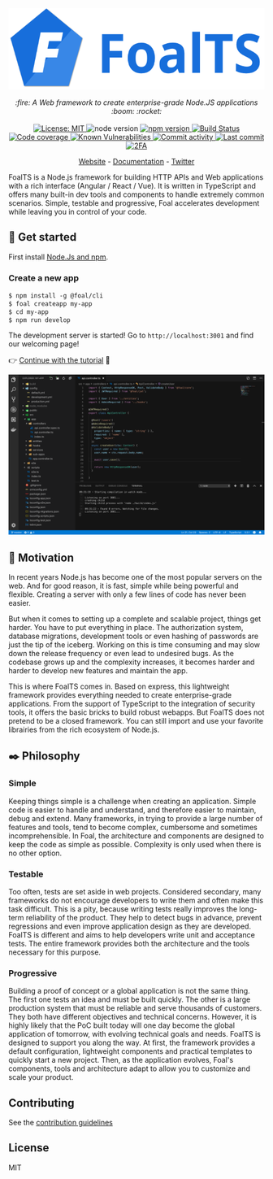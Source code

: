 <p align="center">
  <a href="https://foalts.org" target="blank">
    <img src="./docs/logo_title.png" height="160px" alt="Logo" />
  </a>
  <br>
</p>

<p align="center">
  <i>:fire: A Web framework to create enterprise-grade Node.JS applications :boom: :rocket:</i>
  <br>
  <br>
  <a href="https://github.com/FoalTS/foal/blob/master/LICENSE">
    <img src="https://img.shields.io/badge/License-MIT-blue.svg" alt="License: MIT">
  </a>
  <img src="https://img.shields.io/badge/node-%3E%3D8-brightgreen.svg" alt="node version">
  <a href="https://badge.fury.io/js/%40foal%2Fcore">
    <img src="https://badge.fury.io/js/%40foal%2Fcore.svg" alt="npm version">
  </a>
  <a href="https://travis-ci.org/FoalTS/foal">
    <img src="https://travis-ci.org/FoalTS/foal.svg?branch=add-travis" alt="Build Status">
  </a>
  <a href="https://codecov.io/github/FoalTS/foal">
    <img src="https://codecov.io/gh/FoalTS/foal/branch/master/graphs/badge.svg" alt="Code coverage">
  </a>
  <a href="https://snyk.io/test/npm/@foal/core">
    <img src="https://snyk.io/test/npm/@foal/core/badge.svg" alt="Known Vulnerabilities">
  </a>
  <a href="https://github.com/FoalTS/foal/commits/master">
    <img src="https://img.shields.io/github/commit-activity/y/FoalTS/foal.svg" alt="Commit activity">
  </a>
  <a href="https://github.com/FoalTS/foal/commits/master">
    <img src="https://img.shields.io/github/last-commit/FoalTS/foal.svg" alt="Last commit">
  </a>
  <a href="https://img.shields.io/badge/2FA-npm,%20GitHub-green.svg">
    <img src="https://img.shields.io/badge/2FA-npm,%20GitHub-green.svg" alt="2FA">
  </a>
</p>

<p align="center">
  <a href="https://foalts.org/">Website</a>
  -
  <a href="https://foalts.gitbook.io/docs/content/">Documentation</a>
  -
  <a href="https://twitter.com/foalts">Twitter</a>
</p>

FoalTS is a Node.js framework for building HTTP APIs and Web applications with a rich interface (Angular / React / Vue). It is written in TypeScript and offers many built-in dev tools and components to handle extremely common scenarios. Simple, testable and progressive, Foal accelerates development while leaving you in control of your code.

## :city_sunrise: Get started

First install [Node.Js and npm](https://nodejs.org/en/download/).

### Create a new app

```
$ npm install -g @foal/cli
$ foal createapp my-app
$ cd my-app
$ npm run develop
```

The development server is started! Go to `http://localhost:3001` and find our welcoming page!

:point_right: [Continue with the tutorial](https://foalts.gitbook.io/docs/content/) :seedling:

![Screenshot](./docs/screenshot.png)

## :dart: Motivation

In recent years Node.js has become one of the most popular servers on the web. And for good reason, it is fast, simple while being powerful and flexible. Creating a server with only a few lines of code has never been easier. 

But when it comes to setting up a complete and scalable project, things get harder. You have to put everything in place. The authorization system, database migrations, development tools or even hashing of passwords are just the tip of the iceberg. Working on this is time consuming and may slow down the release frequency or even lead to undesired bugs. As the codebase grows up and the complexity increases, it becomes harder and harder to develop new features and maintain the app.

This is where FoalTS comes in. Based on express, this lightweight framework provides everything needed to create enterprise-grade applications. From the support of TypeScript to the integration of security tools, it offers the basic bricks to build robust webapps. But FoalTS does not pretend to be a closed framework. You can still import and use your favorite librairies from the rich ecosystem of Node.js.

## :black_nib: Philosophy

### Simple

Keeping things simple is a challenge when creating an application. Simple code is easier to handle and understand, and therefore easier to maintain, debug and extend. Many frameworks, in trying to provide a large number of features and tools, tend to become complex, cumbersome and sometimes incomprehensible. In Foal, the architecture and components are designed to keep the code as simple as possible. Complexity is only used when there is no other option. 

### Testable

Too often, tests are set aside in web projects. Considered secondary, many frameworks do not encourage developers to write them and often make this task difficult. This is a pity, because writing tests really improves the long-term reliability of the product. They help to detect bugs in advance, prevent regressions and even improve application design as they are developed. FoalTS is different and aims to help developers write unit and acceptance tests. The entire framework provides both the architecture and the tools necessary for this purpose.

### Progressive

Building a proof of concept or a global application is not the same thing. The first one tests an idea and must be built quickly. The other is a large production system that must be reliable and serve thousands of customers. They both have different objectives and technical concerns. However, it is highly likely that the PoC built today will one day become the global application of tomorrow, with evolving technical goals and needs. FoalTS is designed to support you along the way. At first, the framework provides a default configuration, lightweight components and practical templates to quickly start a new project. Then, as the application evolves, Foal's components, tools and architecture adapt to allow you to customize and scale your product.

## Contributing

See the [contribution guidelines](https://github.com/FoalTS/foal/blob/master/.github/CONTRIBUTING.MD)

## License

MIT
